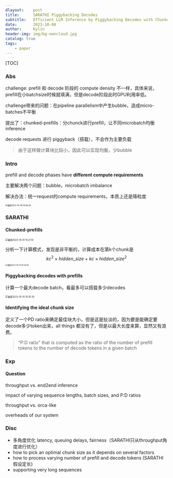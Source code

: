 ```yaml
---
dlayout:    post
title:      SARATHI Piggybacking Decodes
subtitle:   Efficient LLM Inference by Piggybacking Decodes with Chunked Prefills
date:       2023-10-08
author:     Kylin
header-img: img/bg-owncloud.jpg
catalog: true
tags:
    - paper
---
```




[TOC]

### Abs

challenge: prefill 和 decode 阶段的 compute density 不一样，具体来说，prefill在小batchsize时候就填满，但是decode阶段此时GPU利用率低。

challenge带来的问题：在pipeline parallelism中产生bubble，造成micro-batches不平衡

提出了：chunked-prefills：分chunck进行prefill，让不同microbatch均衡inference

decode requests 进行 piggyback（搭载），不会作为主要负载

> 由于这样做计算块比较小，因此可以实现均衡，少bubble



### Intro

prefill and decode phases have **different compute requirements**

主要解决两个问题：bubble，microbatch imbalance

解决办法：统一request的compute requirements，本质上还是降粒度

<img src="http://kylinhub.oss-cn-shanghai.aliyuncs.com/uPic/%E6%88%AA%E5%B1%8F2023-10-09%2016.06.40.png" alt="截屏2023-10-09 16.06.40" style="zoom: 43%;" />

### SARATHI

#### Chunked-prefills

<img src="http://kylinhub.oss-cn-shanghai.aliyuncs.com/uPic/%E6%88%AA%E5%B1%8F2023-10-10%2010.21.10.png" alt="截屏2023-10-10 10.21.10" style="zoom:50%;" />

分析一下计算模式，发现是非平衡的，计算成本在第k个chunk是
$$
kc^2\times hidden\_size + kc\times hidden\_size^2
$$
<img src="http://kylinhub.oss-cn-shanghai.aliyuncs.com/uPic/%E6%88%AA%E5%B1%8F2023-10-10%2010.28.40.png" alt="截屏2023-10-10 10.28.40" style="zoom:40%;" />

#### Piggybacking decodes with prefills

计算一个最大decode batch，看最多可以搭载多少decodes

<img src="http://kylinhub.oss-cn-shanghai.aliyuncs.com/uPic/%E6%88%AA%E5%B1%8F2023-10-10%2010.50.35.png" alt="截屏2023-10-10 10.50.35" style="zoom:50%;" />



#### Identifying the ideal chunk size

定义了一个PD ratio来确定最佳块大小，但是这是扯淡的，因为要是能确定要decode多少token出来，all things 都没有了，但是以最大长度来算，显然又有浪费。

> “P:D ratio" that is computed as the ratio of the number of prefill tokens to the number of decode tokens in a given batch



### Exp

#### Question

throughput vs. end2end inference

impact of varying sequence lengths, batch sizes, and P:D ratios

throughput vs. orca-like

overheads of our system





### Disc

- 多角度优化 latency, queuing delays, fairness（SARATHI只从throughput角度进行优化）
- how to pick an optimal chunk size as it depends on several factors
- how to process varying number of prefill and decode tokens (SARATHI假设定长)
- supporting very long sequences
